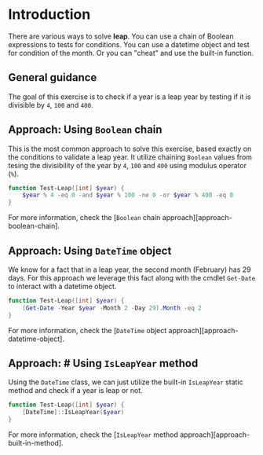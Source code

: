 # Introduction

There are various ways to solve **leap**.
You can use a chain of Boolean expressions to tests for conditions.
You can use a datetime object and test for condition of the month.
Or you can "cheat" and use the built-in function.


## General guidance

The goal of this exercise is to check if a year is a leap year by testing if it is divisible by `4`, `100` and `400`.


## Approach: Using `Boolean` chain

This is the most common approach to solve this exercise, based exactly on the conditions to validate a leap year.
It utilize chaining `Boolean` values from tesing the divisibility of the year by `4`, `100` and `400` using modulus operator (`%`).

```powershell
function Test-Leap([int] $year) {
    $year % 4 -eq 0 -and $year % 100 -ne 0 -or $year % 400 -eq 0
}
```

For more information, check the [`Boolean` chain approach][approach-boolean-chain].


## Approach: Using `DateTime` object

We know for a fact that in a leap year, the second month (February) has 29 days.
For this approach we leverage this fact along with the cmdlet `Get-Date` to interact with a datetime object.

```powershell
function Test-Leap([int] $year) {
    (Get-Date -Year $year -Month 2 -Day 29).Month -eq 2
}
```

For more information, check the [`DateTime` object approach][approach-datetime-object].


## Approach: # Using `IsLeapYear` method

Using the `DateTime` class, we can just utilize the built-in `IsLeapYear` static method and check if a year is leap or not.

```powershell
function Test-Leap([int] $year) {
    [DateTime]::IsLeapYear($year)
}
```

For more information, check the [`IsLeapYear` method approach][approach-built-in-method].